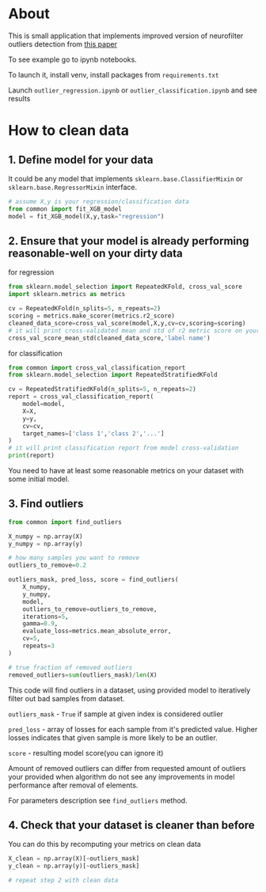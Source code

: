 # About
This is small application that implements improved version of neurofilter outliers detection from [this paper](https://www.warse.org/IJATCSE/static/pdf/file/ijatcse139922020.pdf)

To see example go to ipynb notebooks.

To launch it, install venv, install packages from `requirements.txt`

Launch `outlier_regression.ipynb` or `outlier_classification.ipynb` and see results

# How to clean data
## 1. Define model for your data 
It could be any model that implements `sklearn.base.ClassifierMixin` or `sklearn.base.RegressorMixin` interface.
```py
# assume X,y is your regression/classification data
from common import fit_XGB_model
model = fit_XGB_model(X,y,task="regression")
```
## 2. Ensure that your model is already performing reasonable-well on your dirty data

for regression
```py
from sklearn.model_selection import RepeatedKFold, cross_val_score
import sklearn.metrics as metrics

cv = RepeatedKFold(n_splits=5, n_repeats=2)
scoring = metrics.make_scorer(metrics.r2_score)
cleaned_data_score=cross_val_score(model,X,y,cv=cv,scoring=scoring)
# it will print cross-validated mean and std of r2 metric score on your data
cross_val_score_mean_std(cleaned_data_score,'label name')
```

for classification
```py
from common import cross_val_classification_report
from sklearn.model_selection import RepeatedStratifiedKFold

cv = RepeatedStratifiedKFold(n_splits=5, n_repeats=2)
report = cross_val_classification_report(
    model=model,
    X=X,
    y=y,
    cv=cv,
    target_names=['class 1','class 2','...']
)
# it will print classification report from model cross-validation
print(report)
```

You need to have at least some reasonable metrics on your dataset with some initial model.

## 3. Find outliers
```py
from common import find_outliers

X_numpy = np.array(X)
y_numpy = np.array(y)

# how many samples you want to remove
outliers_to_remove=0.2

outliers_mask, pred_loss, score = find_outliers(
    X_numpy,
    y_numpy,
    model,
    outliers_to_remove=outliers_to_remove,
    iterations=5,
    gamma=0.9,
    evaluate_loss=metrics.mean_absolute_error,
    cv=5,
    repeats=3
)

# true fraction of removed outliers
removed_outliers=sum(outliers_mask)/len(X)
```

This code will find outliers in a dataset, using provided model to iteratively filter out bad samples from dataset. 

`outliers_mask` - `True` if sample at given index is considered outlier

`pred_loss` - array of losses for each sample from it's predicted value. 
Higher losses indicates that given sample is more likely to be an outlier.

`score` - resulting model score(you can ignore it)

Amount of removed outliers can differ from requested amount of outliers your provided when algorithm do not see any improvements in model performance after removal of elements.

For parameters description see `find_outliers` method.

## 4. Check that your dataset is cleaner than before
You can do this by recomputing your metrics on clean data
```py
X_clean = np.array(X)[~outliers_mask]
y_clean = np.array(y)[~outliers_mask]

# repeat step 2 with clean data
```